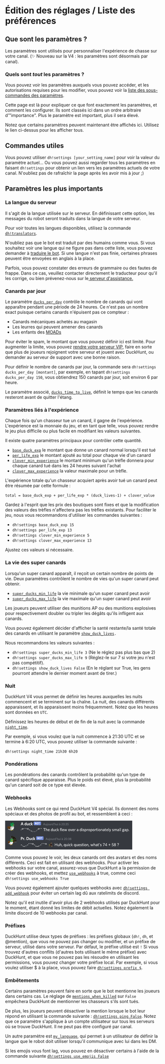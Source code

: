 # Édition des réglages / Liste des préférences

## Que sont les paramètres ?

Les paramètres sont utilisés pour personnaliser l'expérience de chasse sur votre canal. \(✨ Nouveau sur la V4 : les paramètres sont désormais par canal\).

### Quels sont _tout_ les paramètres ?

Vous pouvez voir les paramètres auxquels vous pouvez accéder, et les autorisations requises pour les modifier, vous pouvez voir la [liste des sous-commandes des paramètres](https://duckhunt.me/commands/settings).

Cette page est là pour expliquer ce que font exactement les paramètres, et comment les configurer. Ils sont classés ici dans un ordre arbitraire d'"importance". Plus le paramètre est important, plus il sera élevé.

Notez que certains paramètres peuvent maintenant être affichés ici. Utilisez le lien ci-dessus pour les afficher tous.

## Commandes utiles

Vous pouvez utiliser `dh!settings [your_setting_name]` pour voir la valeur du paramètre actuel... Ou vous pouvez aussi regarder tous les paramètres en faisant `dh!settings` pour obtenir un lien vers les paramètres actuels de votre canal. N'oubliez pas de rafraîchir la page après les avoir mis à jour ;\)

## Paramètres les plus importants

### La langue du serveur

Il s'agit de la langue utilisée sur le serveur. En définissant cette option, les messages du robot seront traduits dans la langue de votre serveur.

Pour voir toutes les langues disponibles, utilisez la commande [`dh!translators`](https://duckhunt.me/commands/translators).

N'oubliez pas que le bot est traduit par des humains comme vous. Si vous souhaitez voir une langue qui ne figure pas dans cette liste, vous pouvez demander à [traduire le bot](../players-guide/how-to-contribute-to-the-bot.md). Si une langue n'est pas finie, certaines phrases peuvent être envoyées en anglais à la place.

Parfois, vous pouvez constater des erreurs de grammaire ou des fautes de frappe. Dans ce cas, veuillez contacter directement le traducteur pour qu'il les corrige, ou bien prévenez-nous sur le[ serveur d'assistance.](https://discordapp.com/invite/2BksEkV)

### Canards par jour

Le paramètre [`ducks_per_day`](https://duckhunt.me/commands/settings/ducks_per_day) contrôle le nombre de canards qui vont apparaître pendant une période de 24 heures. Ce n'est pas un nombre exact puisque certains canards n'épuisent pas ce compteur :

* Canards mécaniques achetés au magasin
* Les leurres qui peuvent amener des canards
* Les enfants des [MOADs](../players-guide/types-of-ducks.md#moad-mother-of-all-ducks-mere-de-tous-les-canards)

Pour éviter le spam, le montant que vous pouvez définir ici est limité. Pour augmenter la limite, vous pouvez [rendre votre serveur VIP](../players-guide/how-to-contribute-to-the-bot.md#donner), faire en sorte que plus de joueurs rejoignent votre serveur et jouent avec DuckHunt, ou demander au serveur de support avec une bonne raison.

Pour définir le nombre de canards par jour, la commande sera `dh!settings ducks_per_day [montant]`, par exemple, en tapant `dh!settings ducks_per_day 150`, vous obtiendrez 150 canards par jour, soit environ 6 par heure.

Le paramètre associé, [`ducks_time_to_live`](https://duckhunt.me/commands/settings/ducks_time_to_live), définit le temps que les canards resteront avant de quitter l'étang.

### Paramètres liés à l'expérience

Chaque fois qu'un chasseur tue un canard, il gagne de l'expérience. L'expérience est la monnaie du jeu, et en tant que telle, vous pouvez rendre le jeu plus difficile ou plus facile en modifiant les valeurs suivantes.

Il existe quatre paramètres principaux pour contrôler cette quantité.

* [`base_duck_exp`](https://duckhunt.me/commands/settings/base_duck_exp) le montant que donne un canard normal lorsqu'il est tué
* [`per_life_exp`](https://duckhunt.me/commands/settings/per_life_exp) le montant ajouté au total pour chaque vie d'un canard
* [`clover_min_experience`](https://duckhunt.me/commands/settings/clover_min_experience) le montant minimum qu'un trèfle donnera pour chaque canard tué dans les 24 heures suivant l'achat
* [`clover_max_experience`](https://duckhunt.me/commands/settings/clover_max_experience) la valeur maximale pour un trèfle.

L'expérience totale qu'un chasseur acquiert après avoir tué un canard peut être résumée par cette formule :

`total = base_duck_exp + per_life_exp * (duck_lives-1) + clover_value`

Gardez à l'esprit que les prix des boutiques sont fixes et que la modification des valeurs des trèfles n'affectera pas les trèfles existants. Pour faciliter le jeu, nous vous recommandons d'utiliser les commandes suivantes :

* `dh!settings base_duck_exp 15`
* `dh!settings per_life_exp 13`
* `dh!settings clover_min_experience 5`
* `dh!settings clover_max_experience 13`

Ajustez ces valeurs si nécessaire.

### La vie des super canards

Lorsqu'un super canard apparaît, il reçoit un certain nombre de points de vie. Deux paramètres contrôlent le nombre de vies qu'un super canard peut obtenir.

* [`super_ducks_min_life`](https://duckhunt.me/commands/settings/super_ducks_min_life) la vie minimale qu'un super canard peut avoir
* [`super_ducks_max_life`](https://duckhunt.me/commands/settings/super_ducks_max_life) la vie maximale qu'un super canard peut avoir

Les joueurs peuvent utiliser des munitions AP ou des munitions explosives pour respectivement doubler ou tripler les dégâts qu'ils infligent aux canards.

Vous pouvez également décider d'afficher la santé restante/la santé totale des canards en utilisant le paramètre [`show_duck_lives`](https://duckhunt.me/commands/settings/show_duck_lives)`.`

Nous recommandons les valeurs suivantes :

* `dh!settings super_ducks_min_life 3` \(Ne le réglez pas plus bas que 2\)
* `dh!settings super_ducks_max_life 9` \(Réglez-le sur 7 si votre jeu n'est pas compétitif\).
* `dh!settings show_duck_lives False` \(En le réglant sur True, les gens pourront attendre le dernier moment avant de tirer.\)

### Nuit

DuckHunt V4 vous permet de définir les heures auxquelles les nuits commencent et se terminent sur la chaîne. La nuit, des canards différents apparaissent, et ils apparaissent moins fréquemment. Notez que les heures sont données en `UTC`.

Définissez les heures de début et de fin de la nuit avec la commande [`night_time`](https://duckhunt.me/commands/settings/night_time).

Par exemple, si vous voulez que la nuit commence à 21:30 UTC et se termine à 6:20 UTC, vous pouvez utiliser la commande suivante :

`dh!settings night_time 21h30 6h20`

### Pondérations

Les pondérations des canards contrôlent la probabilité qu'un type de canard spécifique apparaisse. Plus le poids est élevé, plus la probabilité qu'un canard soit de ce type est élevée.

### Webhooks

Les Webhooks sont ce qui rend DuckHunt V4 spécial. Ils donnent des noms spéciaux et des photos de profil au bot, et ressemblent à ceci :

![&#xC0; quoi ressemblent les webhooks ?](../.gitbook/assets/webhooks.png)

Comme vous pouvez le voir, les deux canards ont des avatars et des noms différents. Ceci est fait en utilisant des webhooks. Pour activer les webhooks sur votre canal, assurez-vous que DuckHunt a la permission de créer des webhooks, et mettez [`use_webhooks`](https://duckhunt.me/commands/settings/use_webhooks) à true, comme ceci `dh!settings use_webhooks True`

Vous pouvez également ajouter quelques webhooks avec [`dh!settings add_webhook`](https://duckhunt.me/commands/settings/add_webhook) pour éviter un certain lag dû aux ratelimits de discord.

Notez qu'il est inutile d'avoir plus de 2 webhooks utilisés par DuckHunt pour le moment, étant donné les limites de débit actuelles. Notez également la limite discord de 10 webhooks par canal.

### Préfixes

DuckHunt utilise deux types de préfixes : les préfixes globaux \(`dh!`, `dh`, et @mention\), que vous ne pouvez pas changer ou modifier, et un préfixe de serveur, utilisé dans votre serveur. Par défaut, le préfixe utilisé est `!` Si vous trouvez d'autres conflits \(d'autres bots utilisant le même préfixe\) avec DuckHunt, et que vous ne pouvez pas les résoudre en utilisant les permissions, vous pouvez changer votre préfixe local. Par exemple, si vous voulez utiliser $ à la place, vous pouvez faire [`dh!settings prefix $`](https://duckhunt.me/commands/settings/prefix).

### Embêtements

Certains paramètres peuvent faire en sorte que le bot mentionne les joueurs dans certains cas. Le réglage de [`mentions_when_killed`](https://duckhunt.me/commands/settings/mentions_when_killed) sur `False` empêchera DuckHunt de mentionner les chasseurs s'ils sont tués.

De plus, les joueurs peuvent désactiver la mention lorsque le bot leur répond en utilisant la commande suivante : [`dh!settings ping False`](https://duckhunt.me/commands/settings/ping). Notez que ce paramètre s'applique à un compte utilisateur sur tous les serveurs où se trouve DuckHunt. Il ne peut pas être configuré par canal.

Un autre paramètre est [`my_language`](https://duckhunt.me/commands/settings/my_language), qui permet à un utilisateur de définir la langue que le robot doit utiliser lorsqu'il communique avec lui dans les DM.

Si les emojis vous font lag, vous pouvez en désactiver certains à l'aide de la commande suivante [`dh!settings use_emojis False`](https://duckhunt.me/commands/settings/use_emojis)

